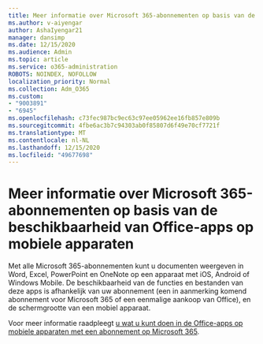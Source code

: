 ```yaml
---
title: Meer informatie over Microsoft 365-abonnementen op basis van de beschikbaarheid van Office-apps op mobiele apparaten
ms.author: v-aiyengar
author: AshaIyengar21
manager: dansimp
ms.date: 12/15/2020
ms.audience: Admin
ms.topic: article
ms.service: o365-administration
ROBOTS: NOINDEX, NOFOLLOW
localization_priority: Normal
ms.collection: Adm_O365
ms.custom:
- "9003891"
- "6945"
ms.openlocfilehash: c73fec987bc9ec63c97ee05962ee16fb857e809b
ms.sourcegitcommit: 4fbe6ac3b7c94303ab0f85807d6f49e70cf7721f
ms.translationtype: MT
ms.contentlocale: nl-NL
ms.lasthandoff: 12/15/2020
ms.locfileid: "49677698"
---
```

# <a name="learn-about-microsoft-365-subscriptionbased-availability-of-office-apps-features-on-mobile-devices"></a>Meer informatie over Microsoft 365-abonnementen op basis van de beschikbaarheid van Office-apps op mobiele apparaten

Met alle Microsoft 365-abonnementen kunt u documenten weergeven in Word, Excel, PowerPoint en OneNote op een apparaat met iOS, Android of Windows Mobile. De beschikbaarheid van de functies en bestanden van deze apps is afhankelijk van uw abonnement (een in aanmerking komend abonnement voor Microsoft 365 of een eenmalige aankoop van Office), en de schermgrootte van een mobiel apparaat.

Voor meer informatie raadpleegt [u wat u kunt doen in de Office-apps op mobiele apparaten met een abonnement op Microsoft 365](https://go.microsoft.com/fwlink/?linkid=2135575). 